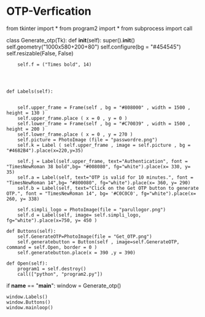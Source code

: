 # OTP-Verfication




from tkinter import *
from program2 import *
from subprocess import call

class Generate_otp(Tk):
    def __init__(self):
        super().__init__()
        self.geometry("1000x580+200+80")
        self.configure(bg = "#454545")
        self.resizable(False, False)

        self.f = ("Times bold", 14)

    
        
        
    def Labels(self):
        
        
        self.upper_frame = Frame(self , bg = "#808000" , width = 1500 , height = 130 )
        self.upper_frame.place ( x = 0 , y = 0 )
        self.lower_frame = Frame(self , bg = "#C70039" , width = 1500 , height = 200 )
        self.lower_frame.place ( x = 0 , y = 270 )
        self.picture = PhotoImage (file = "passwordre.png")
        self.k = Label ( self.upper_frame , image = self.picture , bg = "#4682B4").place(x=220,y=35)

        self.j = Label(self.upper_frame, text="Authentication", font = "TimesNewRoman 38 bold",bg= "#008080", fg="white").place(x= 330, y= 35)
        self.a = Label(self, text="OTP is valid for 10 minutes.", font = "TimesNewRoman 14",bg= "#800080", fg="white").place(x= 360, y= 290)
        self.b = Label(self, text="Click on the Get OTP button to generate OTP.", font = "TimesNewRoman 14", bg= '#C0C0C0', fg="white").place(x= 260, y= 338)
        
        self.simpli_logo = PhotoImage(file = "parullogor.png")
        self.d = Label(self, image= self.simpli_logo, fg="white").place(x=750, y= 450 )

    def Buttons(self):
        self.GenerateOTP=PhotoImage(file = "Get_OTP.png")
        self.generatebutton = Button(self , image=self.GenerateOTP, command = self.Open, border = 0 )
        self.generatebutton.place(x = 390 ,y = 390)
    
    def Open(self):
        program1 = self.destroy()
        call(["python", "program2.py"])  

 

if __name__ == "__main__":
    window = Generate_otp()
    
    window.Labels()
    window.Buttons()
    window.mainloop()


